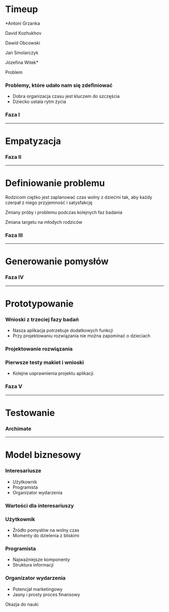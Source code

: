 # Timeup
<p>*Antoni Grzanka</p>
<p>David Kozhukhov</p>
<p>Dawid Obcowski</p>
<p>Jan Smolarczyk</p>
<p>Józefina Witek*</p>

Problem

### Problemy, które udało nam się zdefiniować
- Dobra organizacja czasu jest kluczem do szczęścia
- Dziecko ustala rytm życia

### Faza I
---
# Empatyzacja

### Faza II
---
# Definiowanie problemu
Rodzicom ciężko jest zaplanować czas wolny z dziećmi tak, aby każdy czerpał z niego przyjemność i satysfakcję

<p>Zmiany próby i problemu podczas kolejnych faz badania</p>
<p>Zmiana targetu na młodych rodziców</p>

<!-- .slide: data-background-color="#000" data-background-image="img/slides/idea2.jpg" -->
### Faza III
---
# Generowanie pomysłów

<!-- .slide: data-background-color="#000" data-background-image="img/slides/idea1.jpg" -->

<!-- .slide: data-background-color="#000" data-background-image="img/slides/pop1.png" -->
### Faza IV
---
# Prototypowanie

<!-- .slide: data-background-color="#fff" data-background-image="img/slides/pop.png" data-background-size="contain" -->

### Wnioski z trzeciej fazy badań
- Nasza aplikacja potrzebuje dodatkowych funkcji
- Przy projektowaniu rozwiązania nie można zapominać o dzieciach

### Projektowanie rozwiązania

<!-- .slide: data-background-color="#fff" data-background-image="img/slides/persona.png" data-background-size="contain" -->

<!-- .slide: data-background-color="#fff" data-background-image="img/slides/vpc.png" data-background-size="contain" -->

<!-- .slide: data-background-color="#fff" data-background-image="img/slides/screens1.png" -->

<!-- .slide: data-background-color="#fff" data-background-image="img/slides/screens2.png" -->

### Pierwsze testy makiet i wnioski
- Kolejne usprawnienia projektu aplikacji

<!-- .slide: data-background-color="#fff" data-background-image="img/slides/task-test.png" -->
### Faza V
---
# Testowanie

<!-- .slide: data-background-color="#fff" data-background-image="img/slides/tt8.png" data-background-size="contain" -->

<!-- .slide: data-background-color="#fff" data-background-image="img/slides/tt.png" data-background-size="contain" -->

<!-- .slide: data-background-color="#fff" data-background-image="img/slides/ttp.png" data-background-size="contain" -->

### Archimate
---
# Model biznesowy

### Interesariusze
- Użytkownik
- Programista
- Organizator wydarzenia

<!-- .slide: data-background-color="#fff" data-background-image="img/slides/bmc.png" data-background-size="contain" -->

<!-- .slide: data-background-color="#fff" data-background-image="img/slides/iv.png" data-background-size="contain" -->

<!-- .slide: data-background-color="#fff" data-background-image="img/slides/cjc.png" data-background-size="cover" -->

<!-- .slide: data-background-color="#fff" data-background-image="img/slides/bpv.png" data-background-size="contain" -->

<!-- .slide: data-background-color="#fff" data-background-image="img/slides/isv.png" data-background-size="contain" -->

<!-- .slide: data-background-color="#fff" data-background-image="img/slides/abv.png" data-background-size="contain" -->

### Wartości dla interesariuszy

### Użytkownik
- Źródło pomysłów na wolny czas
- Momenty do dzielenia z bliskimi

### Programista
- Najważniejsze komponenty
- Struktura informacji

### Organizator wydarzenia
- Potencjał marketingowy
- Jasny i prosty proces finansowy

Okazja do nauki
